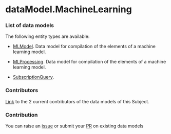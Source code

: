 # dataModel.MachineLearning

### List of data models

The following entity types are available:
- [MLModel](https://github.com/smart-data-models/dataModel.MachineLearning/blob/master/MLModel/README.md). Data model for compilation of the elements of a machine learning model.

- [MLProcessing](https://github.com/smart-data-models/dataModel.MachineLearning/blob/master/MLProcessing/README.md). Data model for compilation of the elements of a machine learning model.

- [SubscriptionQuery](https://github.com/smart-data-models/dataModel.MachineLearning/blob/master/SubscriptionQuery/README.md). 



### Contributors
[Link](https://github.com/smart-data-models/dataModel.MachineLearning/blob/master/CONTRIBUTORS.yaml) to the 2 current contributors of the data models of this Subject.


### Contribution
You can raise an [issue](https://github.com/smart-data-models/dataModel.MachineLearning/issues) or submit your [PR](https://github.com/smart-data-models/dataModel.MachineLearning/pulls) on existing data models
